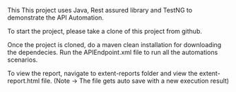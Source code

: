 This This project uses Java, Rest assured library and TestNG to demonstrate the API Automation.

To start the project, please take a clone of this project from github.

Once the project is cloned, do a maven clean installation for downloading the dependecies.
Run the APIEndpoint.xml file to run all the automations scenarios.

To view the report, navigate to extent-reports folder and view the extent-report.html
file. (Note -> The file gets auto save with a new execution result)
